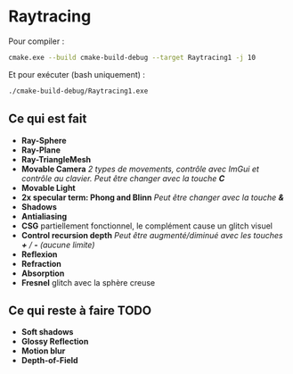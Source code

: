 # Raytracing

Pour compiler :

```bash
cmake.exe --build cmake-build-debug --target Raytracing1 -j 10
```

Et pour exécuter (bash uniquement) :

````bash
./cmake-build-debug/Raytracing1.exe
````

## Ce qui est fait

- **Ray-Sphere**
- **Ray-Plane**
- **Ray-TriangleMesh**
- **Movable Camera** *2 types de movements, contrôle avec ImGui et contrôle au clavier. Peut être changer avec la touche ***C****
- **Movable Light**
- **2x specular term: Phong and Blinn** *Peut être changer avec la touche ***&****
- **Shadows**
- **Antialiasing**
- **CSG** partiellement fonctionnel, le complément cause un glitch visuel
- **Control recursion depth** *Peut être augmenté/diminué avec les touches ***+*** / ***-*** (aucune limite)*
- **Reflexion**
- **Refraction**
- **Absorption**
- **Fresnel** glitch avec la sphère creuse

## Ce qui reste à faire **TODO**

- **Soft shadows**
- **Glossy Reflection**
- **Motion blur**
- **Depth-of-Field**